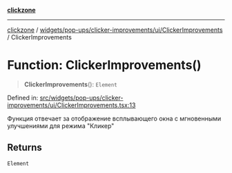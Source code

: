 [**clickzone**](../../../../../../README.md)

***

[clickzone](../../../../../../README.md) / [widgets/pop-ups/clicker-improvements/ui/ClickerImprovements](../README.md) / ClickerImprovements

# Function: ClickerImprovements()

> **ClickerImprovements**(): `Element`

Defined in: [src/widgets/pop-ups/clicker-improvements/ui/ClickerImprovements.tsx:13](https://github.com/MaximBri/ClickZone/blob/20f3f0d061a7c50a96ed5bba64acbc325a456072/client/src/widgets/pop-ups/clicker-improvements/ui/ClickerImprovements.tsx#L13)

Функция отвечает за отображение всплывающего окна с мгновенными улучшениями для режима "Кликер"

## Returns

`Element`
